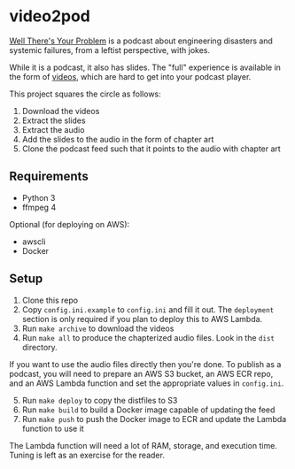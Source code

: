 # video2pod

[Well There's Your Problem](https://wtyppod.podbean.com) is a podcast about
engineering disasters and systemic failures, from a leftist perspective, with
jokes.

While it is a podcast, it also has slides. The "full" experience is available in
the form of
[videos](https://www.youtube.com/@welltheresyourproblempodca1465/featured),
which are hard to get into your podcast player.

This project squares the circle as follows:

1. Download the videos
2. Extract the slides
3. Extract the audio
4. Add the slides to the audio in the form of chapter art
5. Clone the podcast feed such that it points to the audio with chapter art

## Requirements

- Python 3
- ffmpeg 4

Optional (for deploying on AWS):

- awscli
- Docker

## Setup

1. Clone this repo
2. Copy `config.ini.example` to `config.ini` and fill it out. The `deployment`
   section is only required if you plan to deploy this to AWS Lambda.
3. Run `make archive` to download the videos
4. Run `make all` to produce the chapterized audio files. Look in the `dist`
   directory.

If you want to use the audio files directly then you're done. To publish as a
podcast, you will need to prepare an AWS S3 bucket, an AWS ECR repo, and an AWS
Lambda function and set the appropriate values in `config.ini`.

5. Run `make deploy` to copy the distfiles to S3
6. Run `make build` to build a Docker image capable of updating the feed
7. Run `make push` to push the Docker image to ECR and update the Lambda
   function to use it

The Lambda function will need a lot of RAM, storage, and execution time. Tuning
is left as an exercise for the reader.
